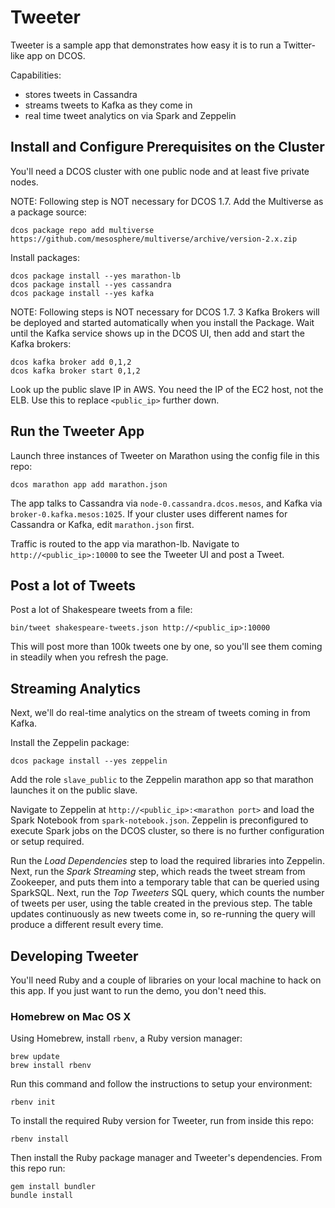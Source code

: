 # Tweeter

Tweeter is a sample app that demonstrates how easy it is to run a Twitter-like app on DCOS.

Capabilities:

* stores tweets in Cassandra
* streams tweets to Kafka as they come in
* real time tweet analytics on via Spark and Zeppelin

## Install and Configure Prerequisites on the Cluster

You'll need a DCOS cluster with one public node and at least five private nodes.

NOTE: Following step is NOT necessary for DCOS 1.7. Add the Multiverse as a package source:

    dcos package repo add multiverse https://github.com/mesosphere/multiverse/archive/version-2.x.zip

Install packages:

    dcos package install --yes marathon-lb
    dcos package install --yes cassandra
    dcos package install --yes kafka

NOTE: Following steps is NOT necessary for DCOS 1.7. 3 Kafka Brokers will be deployed and started automatically when you install the Package. Wait until the Kafka service shows up in the DCOS UI, then add and start the Kafka brokers:

    dcos kafka broker add 0,1,2
    dcos kafka broker start 0,1,2

Look up the public slave IP in AWS. You need the IP of the EC2 host, not the ELB. Use this to replace `<public_ip>` further down.

## Run the Tweeter App

Launch three instances of Tweeter on Marathon using the config file in this repo:

    dcos marathon app add marathon.json

The app talks to Cassandra via `node-0.cassandra.dcos.mesos`, and Kafka via `broker-0.kafka.mesos:1025`. If your cluster uses different names for Cassandra or Kafka, edit `marathon.json` first.

Traffic is routed to the app via marathon-lb. Navigate to `http://<public_ip>:10000` to see the Tweeter UI and post a Tweet.

## Post a lot of Tweets

Post a lot of Shakespeare tweets from a file:

    bin/tweet shakespeare-tweets.json http://<public_ip>:10000

This will post more than 100k tweets one by one, so you'll see them coming in steadily when you refresh the page.

## Streaming Analytics

Next, we'll do real-time analytics on the stream of tweets coming in from Kafka.

Install the Zeppelin package:

    dcos package install --yes zeppelin

Add the role `slave_public` to the Zeppelin marathon app so that marathon launches it on the public slave.

Navigate to Zeppelin at `http://<public_ip>:<marathon port>` and load the Spark Notebook from `spark-notebook.json`. Zeppelin is preconfigured to execute Spark jobs on the DCOS cluster, so there is no further configuration or setup required.

Run the *Load Dependencies* step to load the required libraries into Zeppelin. Next, run the *Spark Streaming* step, which reads the tweet stream from Zookeeper, and puts them into a temporary table that can be queried using SparkSQL. Next, run the *Top Tweeters* SQL query, which counts the number of tweets per user, using the table created in the previous step. The table updates continuously as new tweets come in, so re-running the query will produce a different result every time.

## Developing Tweeter

You'll need Ruby and a couple of libraries on your local machine to hack on this
app. If you just want to run the demo, you don't need this.

### Homebrew on Mac OS X

Using Homebrew, install `rbenv`, a Ruby version manager:

    brew update
    brew install rbenv

Run this command and follow the instructions to setup your environment:

    rbenv init

To install the required Ruby version for Tweeter, run from inside this repo:

    rbenv install

Then install the Ruby package manager and Tweeter's dependencies. From this repo run:

    gem install bundler
    bundle install
